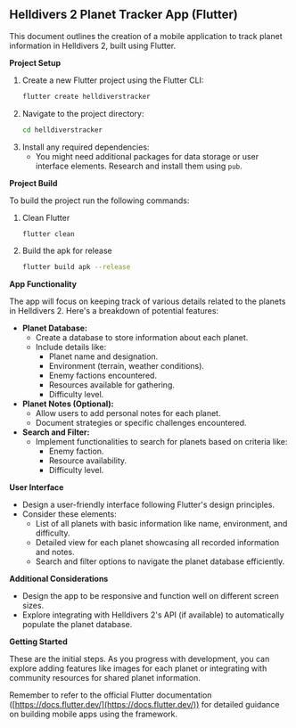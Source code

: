 ## Helldivers 2 Planet Tracker App (Flutter)

This document outlines the creation of a mobile application to track planet information in Helldivers 2, built using Flutter.

**Project Setup**

1.  Create a new Flutter project using the Flutter CLI:
    ```bash
    flutter create helldiverstracker
    ```
2.  Navigate to the project directory:
    ```bash
    cd helldiverstracker
    ```
3.  Install any required dependencies:
    * You might need additional packages for data storage or user interface elements. Research and install them using `pub`.

**Project Build**

To build the project run the following commands:

1. Clean Flutter
    ```bash
    flutter clean
    ```
2. Build the apk for release
    ```bash
    flutter build apk --release
    ```

**App Functionality**

The app will focus on keeping track of various details related to the planets in Helldivers 2. Here's a breakdown of potential features:

* **Planet Database:**
    * Create a database to store information about each planet. 
    * Include details like:
        * Planet name and designation.
        * Environment (terrain, weather conditions).
        * Enemy factions encountered.
        * Resources available for gathering.
        * Difficulty level.
* **Planet Notes (Optional):**
    * Allow users to add personal notes for each planet.
    * Document strategies or specific challenges encountered.
* **Search and Filter:**
    * Implement functionalities to search for planets based on criteria like:
        * Enemy faction.
        * Resource availability.
        * Difficulty level.

**User Interface**

* Design a user-friendly interface following Flutter's design principles.
* Consider these elements:
    * List of all planets with basic information like name, environment, and difficulty.
    * Detailed view for each planet showcasing all recorded information and notes.
    * Search and filter options to navigate the planet database efficiently.

**Additional Considerations**

*  Design the app to be responsive and function well on different screen sizes.
*  Explore integrating with Helldivers 2's API (if available) to automatically populate the planet database.

**Getting Started**

These are the initial steps. As you progress with development, you can explore adding features like images for each planet or integrating with community resources for shared planet information.

Remember to refer to the official Flutter documentation ([https://docs.flutter.dev/](https://docs.flutter.dev/)) for detailed guidance on building mobile apps using the framework.
